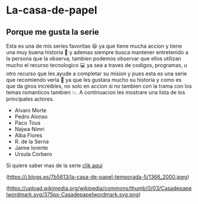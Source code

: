 # La-casa-de-papel
## Porque me gusta la serie 

Esta es una de mis series favoritas :smiley: ya que tiene mucha accion y tiene una muy buena historia :hugs: y ademas siempre busca mantener entretenido a la persona que la observa, tambien podemos observar que ellos utilizan mucho el recurso tecnologico :computer: ya sea a traves de codigos, programas, u otro recurso que les ayude a completar su mision y pues esta es una serie que recomiendo verla :100: ya que les gustara mucho su historia y como es que da giros increibles, no solo en accion si no tambien con la trama con los temas romanticos tambien :boom:. A continuacion les mostrare una lista de los principales actores.
* Alvaro Morte 
* Pedro Alonso 
* Paco Tous 
* Najwa Nimri
* Alba Flores
* R. de la Serna 
* Jaime lorente 
* Ursula Corbero 

Si quiere saber mas de la serie [clik aqui](https://es.wikipedia.org/wiki/La_casa_de_papel)

(https://i.blogs.es/7b5613/la-casa-de-papel-temporada-5/1366_2000.jpeg)

(https://upload.wikimedia.org/wikipedia/commons/thumb/0/03/Casadepapelwordmark.svg/375px-Casadepapelwordmark.svg.png)
